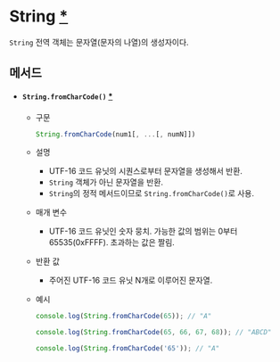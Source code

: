 # String [*](https://developer.mozilla.org/ko/docs/Web/JavaScript/Reference/Global_Objects/String)

`String` 전역 객체는 문자열(문자의 나열)의 생성자이다.



## 메서드

- #### `String.fromCharCode()` [*](https://developer.mozilla.org/ko/docs/Web/JavaScript/Reference/Global_Objects/String/fromCharCode)

  - 구문

    ```javascript
    String.fromCharCode(num1[, ...[, numN]])
    ```

  - 설명

    - UTF-16 코드 유닛의 시퀀스로부터 문자열을 생성해서 반환.
    - `String` 객체가 아닌 문자열을 반환.
    - `String`의 정적 메서드이므로 `String.fromCharCode()`로 사용.

  - 매개 변수

    - UTF-16 코드 유닛인 숫자 뭉치. 가능한 값의 범위는 0부터 65535(0xFFFF). 초과하는 값은 짤림.

  - 반환 값

    - 주어진 UTF-16 코드 유닛 N개로 이루어진 문자열.

  - 예시

    ```javascript
    console.log(String.fromCharCode(65)); // "A"
    
    console.log(String.fromCharCode(65, 66, 67, 68)); // "ABCD"
    
    console.log(String.fromCharCode('65')); // "A"
    ```

